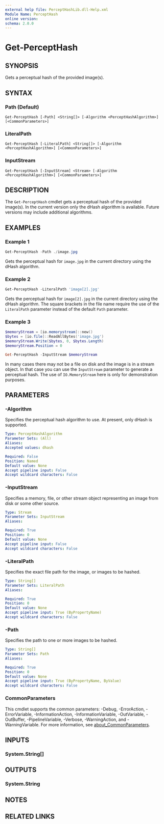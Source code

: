 ```yaml
---
external help file: PerceptHashLib.dll-Help.xml
Module Name: PerceptHash
online version:
schema: 2.0.0
---
```


# Get-PerceptHash

## SYNOPSIS
Gets a perceptual hash of the provided image(s).

## SYNTAX

### Path (Default)
```
Get-PerceptHash [-Path] <String[]> [-Algorithm <PerceptHashAlgorithm>] [<CommonParameters>]
```

### LiteralPath
```
Get-PerceptHash [-LiteralPath] <String[]> [-Algorithm <PerceptHashAlgorithm>] [<CommonParameters>]
```

### InputStream
```
Get-PerceptHash [-InputStream] <Stream> [-Algorithm <PerceptHashAlgorithm>] [<CommonParameters>]
```

## DESCRIPTION
The `Get-PerceptHash` cmdlet gets a perceptual hash of the provided image(s). In the current
version only the dHash algorithm is available. Future versions may include additional algorithms.

## EXAMPLES

### Example 1
```powershell
Get-PerceptHash -Path ./image.jpg
```

Gets the perceptual hash for `image.jpg` in the current directory using the dHash algorithm.

### Example 2
```powershell
Get-PerceptHash -LiteralPath 'image[2].jpg'
```

Gets the perceptual hash for `image[2].jpg` in the current directory using the dHash algorithm.
The square brackets in the file name require the use of the `LiteralPath` parameter instead of the
default `Path` parameter.

### Example 3
```powershell
$memoryStream = [io.memorystream]::new()
$bytes = [io.file]::ReadAllBytes('image.jpg')
$memoryStream.Write($bytes, 0, $bytes.Length)
$memoryStream.Position = 0

Get-PerceptHash -InputStream $memoryStream
```

In many cases there may not be a file on disk and the image is in a stream object. In that case you
can use the `InputStream` parameter to generate a perceptual hash. The use of `IO.MemoryStream`
here is only for demonstration purposes.

## PARAMETERS

### -Algorithm
Specifies the perceptual hash algorithm to use. At present, only dHash is supported.

```yaml
Type: PerceptHashAlgorithm
Parameter Sets: (All)
Aliases:
Accepted values: dhash

Required: False
Position: Named
Default value: None
Accept pipeline input: False
Accept wildcard characters: False
```

### -InputStream
Specifies a memory, file, or other stream object representing an image from disk or some other source.

```yaml
Type: Stream
Parameter Sets: InputStream
Aliases:

Required: True
Position: 0
Default value: None
Accept pipeline input: False
Accept wildcard characters: False
```

### -LiteralPath
Specifies the exact file path for the image, or images to be hashed.

```yaml
Type: String[]
Parameter Sets: LiteralPath
Aliases:

Required: True
Position: 0
Default value: None
Accept pipeline input: True (ByPropertyName)
Accept wildcard characters: False
```

### -Path
Specifies the path to one or more images to be hashed.

```yaml
Type: String[]
Parameter Sets: Path
Aliases:

Required: True
Position: 0
Default value: None
Accept pipeline input: True (ByPropertyName, ByValue)
Accept wildcard characters: False
```

### CommonParameters
This cmdlet supports the common parameters: -Debug, -ErrorAction, -ErrorVariable, -InformationAction, -InformationVariable, -OutVariable, -OutBuffer, -PipelineVariable, -Verbose, -WarningAction, and -WarningVariable. For more information, see [about_CommonParameters](http://go.microsoft.com/fwlink/?LinkID=113216).

## INPUTS

### System.String[]

## OUTPUTS

### System.String

## NOTES

## RELATED LINKS

